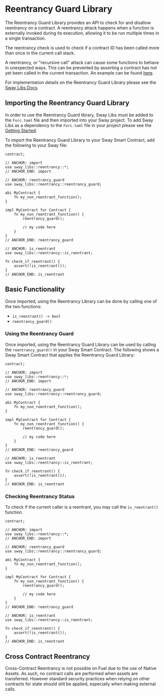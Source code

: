# Reentrancy Guard Library

The Reentrancy Guard Library provides an API to check for and disallow reentrancy on a contract. A reentrancy attack happens when a function is externally invoked during its execution, allowing it to be run multiple times in a single transaction.

The reentrancy check is used to check if a contract ID has been called more than once in the current call stack.

A reentrancy, or "recursive call" attack can cause some functions to behave in unexpected ways. This can be prevented by asserting a contract has not yet been called in the current transaction. An example can be found [here](https://swcregistry.io/docs/SWC-107).

For implementation details on the Reentrancy Guard Library please see the [Sway Libs Docs](https://fuellabs.github.io/sway-libs/master/sway_libs/reentrancy/index.html).

## Importing the Reentrancy Guard Library

In order to use the Reentrancy Guard library, Sway Libs must be added to the `Forc.toml` file and then imported into your Sway project. To add Sway Libs as a dependency to the `Forc.toml` file in your project please see the [Getting Started](../getting_started/index.md).

To import the Reentrancy Guard Library to your Sway Smart Contract, add the following to your Sway file:

```sway
contract;

// ANCHOR: import
use sway_libs::reentrancy::*;
// ANCHOR_END: import

// ANCHOR: reentrancy_guard
use sway_libs::reentrancy::reentrancy_guard;

abi MyContract {
    fn my_non_reentrant_function();
}

impl MyContract for Contract {
    fn my_non_reentrant_function() {
        reentrancy_guard();

        // my code here
    }
}
// ANCHOR_END: reentrancy_guard

// ANCHOR: is_reentrant
use sway_libs::reentrancy::is_reentrant;

fn check_if_reentrant() {
    assert(!is_reentrant());
}
// ANCHOR_END: is_reentrant
```

## Basic Functionality

Once imported, using the Reentrancy Library can be done by calling one of the two functions:

- `is_reentrant() -> bool`
- `reentrancy_guard()`

### Using the Reentrancy Guard

Once imported, using the Reentrancy Guard Library can be used by calling the `reentrancy_guard()` in your Sway Smart Contract. The following shows a Sway Smart Contract that applies the Reentrancy Guard Library:

```sway
contract;

// ANCHOR: import
use sway_libs::reentrancy::*;
// ANCHOR_END: import

// ANCHOR: reentrancy_guard
use sway_libs::reentrancy::reentrancy_guard;

abi MyContract {
    fn my_non_reentrant_function();
}

impl MyContract for Contract {
    fn my_non_reentrant_function() {
        reentrancy_guard();

        // my code here
    }
}
// ANCHOR_END: reentrancy_guard

// ANCHOR: is_reentrant
use sway_libs::reentrancy::is_reentrant;

fn check_if_reentrant() {
    assert(!is_reentrant());
}
// ANCHOR_END: is_reentrant
```

### Checking Reentrancy Status

To check if the current caller is a reentrant, you may call the `is_reentrant()` function.

```sway
contract;

// ANCHOR: import
use sway_libs::reentrancy::*;
// ANCHOR_END: import

// ANCHOR: reentrancy_guard
use sway_libs::reentrancy::reentrancy_guard;

abi MyContract {
    fn my_non_reentrant_function();
}

impl MyContract for Contract {
    fn my_non_reentrant_function() {
        reentrancy_guard();

        // my code here
    }
}
// ANCHOR_END: reentrancy_guard

// ANCHOR: is_reentrant
use sway_libs::reentrancy::is_reentrant;

fn check_if_reentrant() {
    assert(!is_reentrant());
}
// ANCHOR_END: is_reentrant
```

## Cross Contract Reentrancy

Cross-Contract Reentrancy is not possible on Fuel due to the use of Native Assets. As such, no contract calls are performed when assets are transferred. However standard security practices when relying on other contracts for state should still be applied, especially when making external calls.
